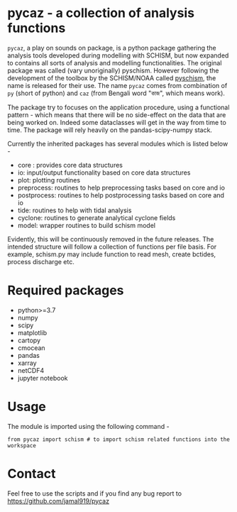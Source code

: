 # pycaz - a collection of analysis functions
`pycaz`, a play on sounds on package, is a python package gathering the analysis tools 
developed during modelling with SCHISM, but now expanded to contains all sorts of analysis 
and modelling functionalities. The original package was called (vary unoriginally) pyschism.
However following the development of the toolbox by the SCHISM/NOAA called [pyschism](https://github.com/schism-dev/pyschism), the name is released for their use. The name `pycaz` comes from combination of `py` (short of python) and `caz` (from Bengali word "কাজ", which means work).

The package try to focuses on the application procedure, using a functional pattern - which means that there will be no side-effect on the data that are being worked on. Indeed some dataclasses will get in the way from time to time. The package will rely heavily on the pandas-scipy-numpy stack.

Currently the inherited packages has several modules which is listed below - 
* core : provides core data structures
* io: input/output functionality based on core data structures
* plot: plotting routines
* preprocess: routines to help preprocessing tasks based on core and io
* postprocess: routines to help postprocessing tasks based on core and io
* tide: routines to help with tidal analysis
* cyclone: routines to generate analytical cyclone fields
* model: wrapper routines to build schism model

Evidently, this will be continuously removed in the future releases. The intended structure will follow a collection of 
functions per file basis. For example, schism.py may include function to read mesh, create bctides, process discharge etc.

# Required packages
* python>=3.7
* numpy
* scipy 
* matplotlib
* cartopy
* cmocean
* pandas 
* xarray 
* netCDF4 
* jupyter notebook  

# Usage
The module is imported using the following command - 

```
from pycaz import schism # to import schism related functions into the workspace
```

# Contact
Feel free to use the scripts and if you find any bug report to https://github.com/jamal919/pycaz